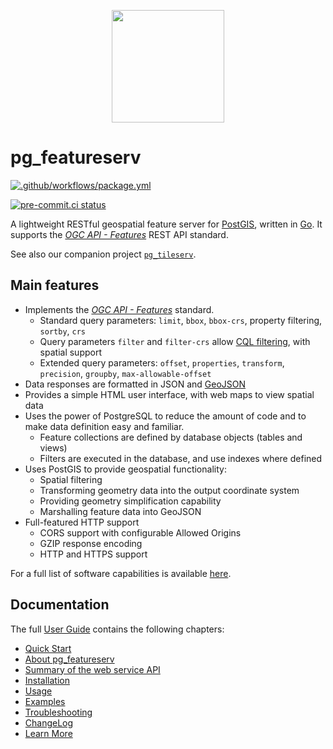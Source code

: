 <p align="center">
  <a href="https://access.crunchydata.com/documentation/pg_tileserv/latest/"><img width="180" height="180" src="./hugo/static/crunchy-spatial-logo.png?raw=true" /></a>
</p>

# pg_featureserv

[![.github/workflows/package.yml](https://github.com/CrunchyData/pg_featureserv/actions/workflows/ci.yml/badge.svg?branch=master)](https://github.com/CrunchyData/pg_featureserv/actions/workflows/ci.yml)

[![pre-commit.ci status](https://results.pre-commit.ci/badge/github/benoitdm-oslandia/pg_featureserv/master.svg)](https://results.pre-commit.ci/latest/github/benoitdm-oslandia/pg_featureserv/master)

A lightweight RESTful geospatial feature server for [PostGIS](https://postgis.net/), written in [Go](https://golang.org/).
It supports the [*OGC API - Features*](https://ogcapi.ogc.org/features/) REST API standard.

See also our companion project [`pg_tileserv`](https://github.com/CrunchyData/pg_tileserv).

## Main features

* Implements the [*OGC API - Features*](https://ogcapi.ogc.org/features/) standard.
  * Standard query parameters: `limit`, `bbox`, `bbox-crs`, property filtering, `sortby`, `crs`
  * Query parameters `filter` and `filter-crs` allow [CQL filtering](https://portal.ogc.org/files/96288), with spatial support
  * Extended query parameters: `offset`, `properties`, `transform`, `precision`, `groupby`, `max-allowable-offset`
* Data responses are formatted in JSON and [GeoJSON](https://www.rfc-editor.org/rfc/rfc7946.txt)
* Provides a simple HTML user interface, with web maps to view spatial data
* Uses the power of PostgreSQL to reduce the amount of code
  and to make data definition easy and familiar.
  * Feature collections are defined by database objects (tables and views)
  * Filters are executed in the database, and use indexes where defined
* Uses PostGIS to provide geospatial functionality:
  * Spatial filtering
  * Transforming geometry data into the output coordinate system
  * Providing geometry simplification capability
  * Marshalling feature data into GeoJSON
* Full-featured HTTP support
  * CORS support with configurable Allowed Origins
  * GZIP response encoding
  * HTTP and HTTPS support

For a full list of software capabilities is available [here](hugo/content/roadmap/capabilities.md).

## Documentation

The full [User Guide](https://access.crunchydata.com/documentation/pg_featureserv/latest/) contains the following chapters:

* [Quick Start](hugo/content/quickstart/_index.md)
* [About pg_featureserv](hugo/content/introduction/_index.md)
* [Summary of the web service API](hugo/content/usage/api.md)
* [Installation](hugo/content/installation/installing.md)
* [Usage](hugo/content/usage/_index.md)
* [Examples](hugo/content/examples/)
* [Troubleshooting](hugo/content/troubleshooting/_index.md)
* [ChangeLog](hugo/content/roadmap/changelog.md)
* [Learn More](hugo/content/learn-more/_index.md)
